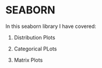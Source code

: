 # SEABORN

In this seaborn library I have covered:

1. Distribution Plots

2. Categorical PLots

3. Matrix Plots
